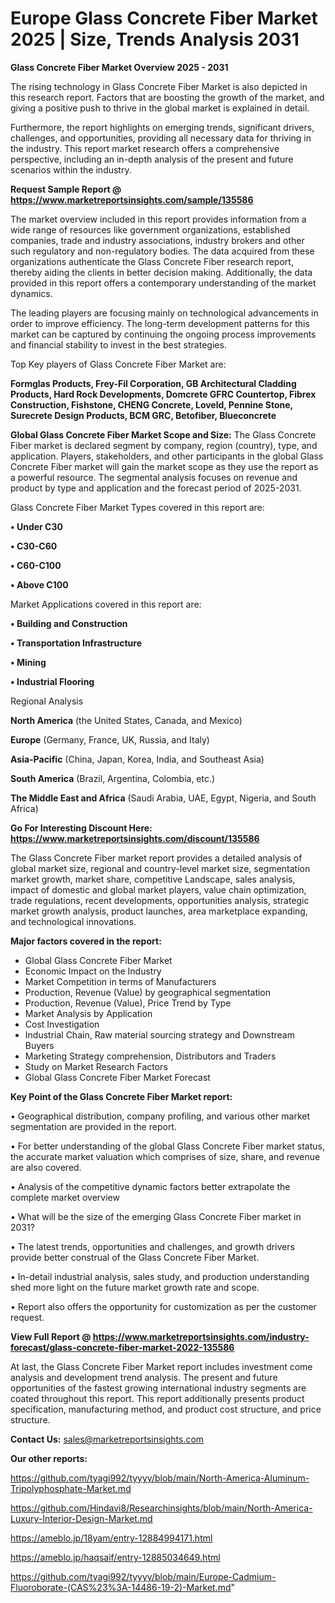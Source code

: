  # Europe Glass Concrete Fiber Market 2025 | Size, Trends Analysis 2031

<Strong> Glass Concrete Fiber Market Overview 2025 - 2031</strong>

The rising technology in Glass Concrete Fiber Market is also depicted in this research report. Factors that are boosting the growth of the market, and giving a positive push to thrive in the global market is explained in detail.

Furthermore, the report highlights on emerging trends, significant drivers, challenges, and opportunities, providing all necessary data for thriving in the industry. This report market research offers a comprehensive perspective, including an in-depth analysis of the present and future scenarios within the industry.

<strong>Request Sample Report @ <a href=https://www.marketreportsinsights.com/sample/135586>https://www.marketreportsinsights.com/sample/135586</a></strong>

The market overview included in this report provides information from a wide range of resources like government organizations, established companies, trade and industry associations, industry brokers and other such regulatory and non-regulatory bodies. The data acquired from these organizations authenticate the Glass Concrete Fiber research report, thereby aiding the clients in better decision making. Additionally, the data provided in this report offers a contemporary understanding of the market dynamics.

The leading players are focusing mainly on technological advancements in order to improve efficiency. The long-term development patterns for this market can be captured by continuing the ongoing process improvements and financial stability to invest in the best strategies.

Top Key players of Glass Concrete Fiber Market are:

<strong>Formglas Products, Frey-Fil Corporation, GB Architectural Cladding Products, Hard Rock Developments, Domcrete GFRC Countertop, Fibrex Construction, Fishstone, CHENG Concrete, Loveld, Pennine Stone, Surecrete Design Products, BCM GRC, Betofiber, Blueconcrete</strong>

<strong><b>Global Glass Concrete Fiber Market Scope and Size:</b></strong>
The Glass Concrete Fiber market is declared segment by company, region (country), type, and application. Players, stakeholders, and other participants in the global Glass Concrete Fiber market will gain the market scope as they use the report as a powerful resource. The segmental analysis focuses on revenue and product by type and application and the forecast period of 2025-2031.

Glass Concrete Fiber Market Types covered in this report are:

<strong>• Under C30

• C30-C60

• C60-C100

• Above C100</strong>

Market Applications covered in this report are:

<strong>• Building and Construction

• Transportation Infrastructure

• Mining

• Industrial Flooring</strong> 

Regional Analysis

<strong>North America</strong> (the United States, Canada, and Mexico)

<strong>Europe</strong> (Germany, France, UK, Russia, and Italy)

<strong>Asia-Pacific</strong> (China, Japan, Korea, India, and Southeast Asia)

<strong>South America</strong> (Brazil, Argentina, Colombia, etc.)

<strong>The Middle East and Africa</strong> (Saudi Arabia, UAE, Egypt, Nigeria, and South Africa)

<strong>Go For Interesting Discount Here: <a href=https://www.marketreportsinsights.com/discount/135586>https://www.marketreportsinsights.com/discount/135586</a></strong>

The Glass Concrete Fiber market report provides a detailed analysis of global market size, regional and country-level market size, segmentation market growth, market share, competitive Landscape, sales analysis, impact of domestic and global market players, value chain optimization, trade regulations, recent developments, opportunities analysis, strategic market growth analysis, product launches, area marketplace expanding, and technological innovations.

<strong><b>Major factors covered in the report:</b></strong>
<ul>
  <li>Global Glass Concrete Fiber Market </li>
  <li>Economic Impact on the Industry</li>
  <li>Market Competition in terms of Manufacturers</li>
  <li>Production, Revenue (Value) by geographical segmentation</li>
  <li>Production, Revenue (Value), Price Trend by Type</li>
  <li>Market Analysis by Application</li>
  <li>Cost Investigation</li>
  <li>Industrial Chain, Raw material sourcing strategy and Downstream Buyers</li>
  <li>Marketing Strategy comprehension, Distributors and Traders</li>
  <li>Study on Market Research Factors</li>
  <li>Global Glass Concrete Fiber Market Forecast</li>
</ul>

<strong><b>Key Point of the Glass Concrete Fiber Market report:</b></strong>

• Geographical distribution, company profiling, and various other market segmentation are provided in the report.

• For better understanding of the global Glass Concrete Fiber market status, the accurate market valuation which comprises of size, share, and revenue are also covered.

• Analysis of the competitive dynamic factors better extrapolate the complete market overview

• What will be the size of the emerging Glass Concrete Fiber market in 2031?

• The latest trends, opportunities and challenges, and growth drivers provide better construal of the Glass Concrete Fiber Market.

• In-detail industrial analysis, sales study, and production understanding shed more light on the future market growth rate and scope.

• Report also offers the opportunity for customization as per the customer request.

<strong><b>View Full Report @ <a href=https://www.marketreportsinsights.com/industry-forecast/glass-concrete-fiber-market-2022-135586>https://www.marketreportsinsights.com/industry-forecast/glass-concrete-fiber-market-2022-135586</a></b></strong>


At last, the Glass Concrete Fiber Market report includes investment come analysis and development trend analysis. The present and future opportunities of the fastest growing international industry segments are coated throughout this report. This report additionally presents product specification, manufacturing method, and product cost structure, and price structure.

<strong>Contact Us:</strong>
sales@marketreportsinsights.com

<strong>Our other reports:</strong>

<a href=https://github.com/tyagi992/tyyyy/blob/main/North-America-Aluminum-Tripolyphosphate-Market.md>https://github.com/tyagi992/tyyyy/blob/main/North-America-Aluminum-Tripolyphosphate-Market.md</a>

<a href=https://github.com/Hindavi8/Researchinsights/blob/main/North-America-Luxury-Interior-Design-Market.md>https://github.com/Hindavi8/Researchinsights/blob/main/North-America-Luxury-Interior-Design-Market.md</a>

<a href=https://ameblo.jp/18yam/entry-12884994171.html>https://ameblo.jp/18yam/entry-12884994171.html</a>

<a href=https://ameblo.jp/haqsaif/entry-12885034649.html>https://ameblo.jp/haqsaif/entry-12885034649.html</a>

<a href=https://github.com/tyagi992/tyyyy/blob/main/Europe-Cadmium-Fluoroborate-(CAS%23%3A-14486-19-2)-Market.md>https://github.com/tyagi992/tyyyy/blob/main/Europe-Cadmium-Fluoroborate-(CAS%23%3A-14486-19-2)-Market.md</a>"
